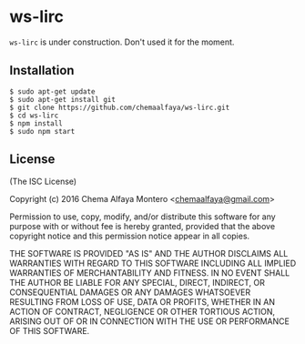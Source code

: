 ws-lirc
=========

``ws-lirc`` is under construction. Don't used it for the moment.

## Installation
	$ sudo apt-get update
	$ sudo apt-get install git
	$ git clone https://github.com/chemaalfaya/ws-lirc.git
	$ cd ws-lirc
	$ npm install
	$ sudo npm start


## License

(The ISC License)

Copyright (c) 2016 Chema Alfaya Montero &lt;chemaalfaya@gmail.com&gt;

Permission to use, copy, modify, and/or distribute this software for any
purpose with or without fee is hereby granted, provided that the above
copyright notice and this permission notice appear in all copies.

THE SOFTWARE IS PROVIDED "AS IS" AND THE AUTHOR DISCLAIMS ALL WARRANTIES
WITH REGARD TO THIS SOFTWARE INCLUDING ALL IMPLIED WARRANTIES OF
MERCHANTABILITY AND FITNESS. IN NO EVENT SHALL THE AUTHOR BE LIABLE FOR
ANY SPECIAL, DIRECT, INDIRECT, OR CONSEQUENTIAL DAMAGES OR ANY DAMAGES
WHATSOEVER RESULTING FROM LOSS OF USE, DATA OR PROFITS, WHETHER IN AN
ACTION OF CONTRACT, NEGLIGENCE OR OTHER TORTIOUS ACTION, ARISING OUT OF
OR IN CONNECTION WITH THE USE OR PERFORMANCE OF THIS SOFTWARE.